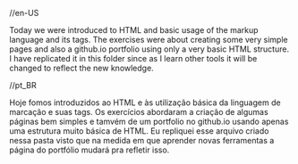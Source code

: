 //en-US

Today we were introduced to HTML and basic usage of the markup language and its tags.
The exercises were about creating some very simple pages and also a github.io portfolio
using only a very basic HTML structure. I have replicated it in this folder since as I
learn other tools it will be changed to reflect the new knowledge.


//pt_BR

Hoje fomos introduzidos ao HTML e às utilização básica da linguagem de marcação e suas
tags. Os exercícios abordaram a criação de algumas páginas bem simples e tamvém de um
portfolio no github.io usando apenas uma estrutura muito básica de HTML. Eu repliquei
esse arquivo criado nessa pasta visto que na medida em que aprender novas ferramentas
a página do portfólio mudará pra refletir isso.
